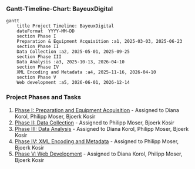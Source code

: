 ### Gantt-Timeline-Chart: BayeuxDigital

```mermaid
gantt
    title Project Timeline: BayeuxDigital
    dateFormat  YYYY-MM-DD
    section Phase I
    Preparation & Equipment Acquisition :a1, 2025-03-03, 2025-06-23
    section Phase II
    Data Collection :a2, 2025-05-01, 2025-09-25
    section Phase III
    Data Analysis :a3, 2025-10-13, 2026-04-10
    section Phase IV
    XML Encoding and Metadata :a4, 2025-11-16, 2026-04-10
    section Phase V
    Web development :a5, 2026-06-01, 2026-12-14
```

### Project Phases and Tasks

1. [Phase I: Preparation and Equipment Acquisition](https://github.com/bjorkk/BayeuxDigital/issues/8) - Assigned to Diana Korol, Philipp Moser, Bjoerk Kosir
2. [Phase II: Data Collection](https://github.com/bjorkk/BayeuxDigital/issues/9) - Assigned to Philipp Moser, Bjoerk Kosir
3. [Phase III: Data Analysis](https://github.com/bjorkk/BayeuxDigital/issues/10) - Assigned to Diana Korol, Philipp Moser, Bjoerk Kosir
4. [Phase IV: XML Encoding and Metadata](https://github.com/bjorkk/BayeuxDigital/issues/3) - Assigned to Philipp Moser, Bjoerk Kosir
5. [Phase V: Web Development](https://github.com/bjorkk/BayeuxDigital/issues/11) - Assigned to Diana Korol, Philipp Moser, Bjoerk Kosir
